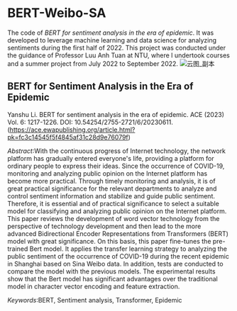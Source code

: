 # BERT-Weibo-SA
The code of *BERT for sentiment analysis in the era of epidemic*. It was developed to leverage machine learning and data science for analyzing sentiments during the first half of 2022. This project was conducted under the guidance of Professor Luu Anh Tuan at NTU, where I undertook courses and a summer project from July 2022 to September 2022.
![云图_副本](https://github.com/kaamava/BERT-Weibo-SA/assets/106901273/704259df-892f-4a1c-b597-1b24d2f21eed)

## BERT for Sentiment Analysis in the Era of Epidemic
Yanshu Li. BERT for sentiment analysis in the era of epidemic. ACE (2023) Vol. 6: 1217-1226. DOI: 10.54254/2755-2721/6/20230611.(https://ace.ewapublishing.org/article.html?pk=fc3c14545f5f4845af31c28d9e76079f) 

*Abstract*:With the continuous progress of Internet technology, the network platform has gradually entered everyone's life, providing a platform for ordinary people to express their ideas. Since the occurrence of COVID-19, monitoring and analyzing public opinion on the Internet platform has become more practical. Through timely monitoring and analysis, it is of great practical significance for the relevant departments to analyze and control sentiment information and stabilize and guide public sentiment. Therefore, it is essential and of practical significance to select a suitable model for classifying and analyzing public opinion on the Internet platform. This paper reviews the development of word vector technology from the perspective of technology development and then lead to the more advanced Bidirectional Encoder Representations from Transformers (BERT) model with great significance. On this basis, this paper fine-tunes the pre-trained Bert model. It applies the transfer learning strategy to analyzing the public sentiment of the occurrence of COVID-19 during the recent epidemic in Shanghai based on Sina Weibo data. In addition, tests are conducted to compare the model with the previous models. The experimental results show that the Bert model has significant advantages over the traditional model in character vector encoding and feature extraction.

*Keywords*:BERT, Sentiment analysis, Transformer, Epidemic
